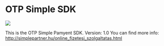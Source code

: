# OTP Simple SDK

![](https://s3.amazonaws.com/assets-github/repo/progcode/img/otp_simple.png)

This is the OTP Simple Pamyent SDK. 
Version: 1.0
You can find more info: http://simplepartner.hu/online_fizetesi_szolgaltatas.html


